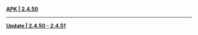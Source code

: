 **[APK | 2.4.50](https://autopatchcn.yuanshen.com/client_app/download/beta_android/20220103113517_AVgXtgoT7q9D9rWA/YuanShen_2.4.50_beta.apk)**

-----

**[Update | 2.4.50 - 2.4.51](https://autopatchcn.yuanshen.com/client_app/beta_update/hk4e_cn/24/game_2.4.50_2.4.51_diff_8SAGXYIPrw1xUMDB.zip)**